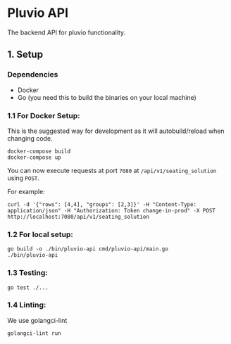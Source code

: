 # Pluvio API

The backend API for pluvio functionality.

## 1. Setup

### Dependencies

- Docker
- Go (you need this to build the binaries on your local machine)

### 1.1 For Docker Setup:

This is the suggested way for development as it will autobuild/reload when changing
code.

```
docker-compose build
docker-compose up
```

You can now execute requests at port `7080` at `/api/v1/seating_solution` using `POST`.

For example:

```
curl -d '{"rows": [4,4], "groups": [2,3]}' -H "Content-Type: application/json" -H "Authorization: Token change-in-prod" -X POST http://localhost:7080/api/v1/seating_solution
```

### 1.2 For local setup:

```
go build -o ./bin/pluvio-api cmd/pluvio-api/main.go
./bin/pluvio-api
```

### 1.3 Testing:

```
go test ./...
```

### 1.4 Linting:

We use golangci-lint

```
golangci-lint run
```
